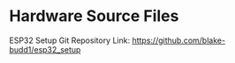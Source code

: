 # Hardware Source Files

ESP32 Setup Git Repository Link: https://github.com/blake-budd1/esp32_setup
